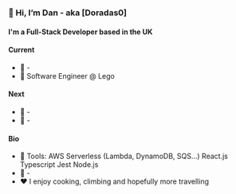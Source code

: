 ### 👋 Hi, I’m Dan - aka [Doradas0]

#### I'm a Full-Stack Developer based in the UK

#### Current
- :hammer: -
- :office: Software Engineer @ Lego

#### Next
- :hammer: -
- :runner: -

#### Bio
- :wrench: Tools: AWS Serverless (Lambda, DynamoDB, SQS...) React.js Typescript Jest Node.js
- :evergreen_tree: -
- :heart: I enjoy cooking, climbing and hopefully more travelling

<!---
Doradas0/Doradas0 is a ✨ special ✨ repository because its `README.md` (this file) appears on your GitHub profile.
You can click the Preview link to take a look at your changes.
--->
